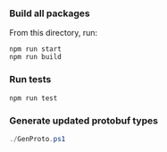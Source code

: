 ### Build all packages

From this directory, run:

```
npm run start
npm run build
```

### Run tests

```
npm run test
```

### Generate updated protobuf types

```powershell
./GenProto.ps1
```